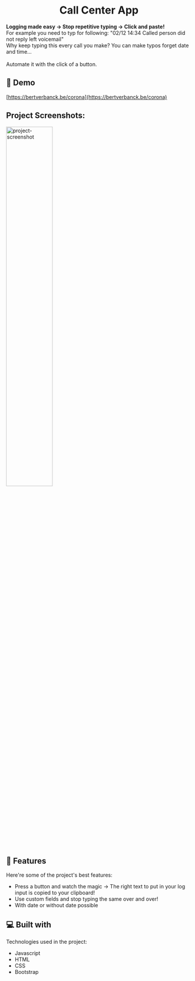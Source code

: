 <h1 align="center" id="title">Call Center App</h1>

<p id="description"><b>Logging made easy -&gt; Stop repetitive typing -&gt; Click and paste!</b><br> For example you need to typ for following: "02/12 14:34 Called person did not reply left voicemail"<br> Why keep typing this every call you make? You can make typos forget date and time... <br><br>Automate it with the click of a button.</p>

<h2>🚀 Demo</h2>

[https://bertverbanck.be/corona](https://bertverbanck.be/corona)

<h2>Project Screenshots:</h2>

<img src="https://bertverbanck.be/img/projects/corona.png" alt="project-screenshot" width="50%">

  
  
<h2>🧐 Features</h2>

Here're some of the project's best features:

*   Press a button and watch the magic -> The right text to put in your log input is copied to your clipboard!
*   Use custom fields and stop typing the same over and over!
*   With date or without date possible

  
  
<h2>💻 Built with</h2>

Technologies used in the project:

*   Javascript
*   HTML
*   CSS
*   Bootstrap
